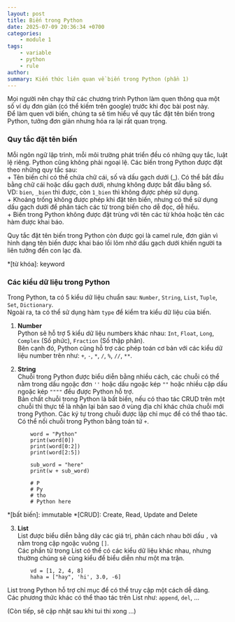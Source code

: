 ```yaml
---
layout: post
title: Biến trong Python
date: 2025-07-09 20:36:34 +0700
categories:
    - module 1
tags:
    - variable
    - python
    - rule
author:
summary: Kiến thức liên quan về biến trong Python (phần 1)
---
```


Mọi người nên chạy thử các chương trình Python làm quen thông qua một số ví dụ đơn giản (có thể kiếm trên google) trước khi đọc bài post này.  
Để làm quen với biến, chúng ta sẽ tìm hiểu về quy tắc đặt tên biến trong Python, tưởng đơn giản nhưng hóa ra lại rất quan trọng.

### Quy tắc đặt tên biến  
Mỗi ngôn ngữ lập trình, mỗi môi trường phát triển đều có những quy tắc, luật lệ riêng. Python cũng không phải ngoại lệ. Các biến trong Python được đặt theo những quy tắc sau:  
    + Tên biến chỉ có thể chứa chữ cái, số và dấu gạch dưới (_). Có thể bắt đầu bằng chữ cái hoặc dấu gạch dưới, nhưng không được bắt đầu bằng số.  
        VD: `bien`, `_bien` thì được, còn `1_bien` thì không được phép sử dụng.  
    + Khoảng trống không được phép khi đặt tên biến, nhưng có thể sử dụng dấu gạch dưới để phân tách các từ trong biến cho dễ đọc, dễ hiểu.  
    + Biến trong Python không được đặt trùng với tên các từ khóa hoặc tên các hàm được khai báo.  

Quy tắc đặt tên biến trong Python còn được gọi là camel rule, đơn giản vì hình dạng tên biến được khai báo lồi lõm nhờ dấu gạch dưới khiến người ta liên tưởng đến con lạc đà.  

*[từ khóa]: keyword

### Các kiểu dữ liệu trong Python  
Trong Python, ta có 5 kiểu dữ liệu chuẩn sau: `Number`, `String`, `List`, `Tuple`, `Set`, `Dictionary`.  
Ngoài ra, ta có thể sử dụng hàm `type` để kiểm tra kiểu dữ liệu của biến.  

1. **Number**  
Python sẽ hỗ trợ 5 kiểu dữ liệu numbers khác nhau: `Int`, `Float`, `Long`, `Complex` (Số phức), `Fraction` (Số thập phân).  
Bên cạnh đó, Python cũng hỗ trợ các phép toán cơ bản với các kiểu dữ liệu number trên như: `+`, `-`, `*`, `/`, `%`, `//`, `**`.  

2. **String**  
Chuỗi trong Python được biểu diễn bằng nhiều cách, các chuỗi có thể nằm trong dấu ngoặc đơn `''` hoặc dấu ngoặc kép `""` hoặc nhiều cặp dấu ngoặc kép `""""` đều được Python hỗ trợ.  
Bản chất chuỗi trong Python là bất biến, nếu có thao tác CRUD trên một chuỗi thì thực tế là nhận lại bản sao ở vùng địa chỉ khác chứa chuỗi mới trong Python. Các ký tự trong chuỗi được lập chỉ mục để có thể thao tác.  
Có thể nối chuỗi trong Python bằng toán tử `+`.  
    ```
        word = "Python"
        print(word[0])
        print(word[0:2])
        print(word[2:5])

        sub_word = "here"
        print(w + sub_word)

        # P
        # Py
        # tho
        # Python here
    ```
*[bất biến]: immutable
*[CRUD]: Create, Read, Update and Delete

3. **List**  
List được biểu diễn bằng dãy các giá trị, phân cách nhau bởi dấu `,` và nằm trong cặp ngoặc vuông `[]`.  
Các phần tử trong List có thể có các kiểu dữ liệu khác nhau, nhưng thường chúng sẽ cùng kiểu để biểu diễn như một ma trận.  
    ```
        vd = [1, 2, 4, 8]
        haha = ["hay", 'hi', 3.0, -6]
    ```
List trong Python hỗ trợ chỉ mục để có thể truy cập một cách dễ dàng.  
Các phương thức khác có thể thao tác trên List như: `append`, `del`, ...  

(Còn tiếp, sẽ cập nhật sau khi tui thi xong ...)